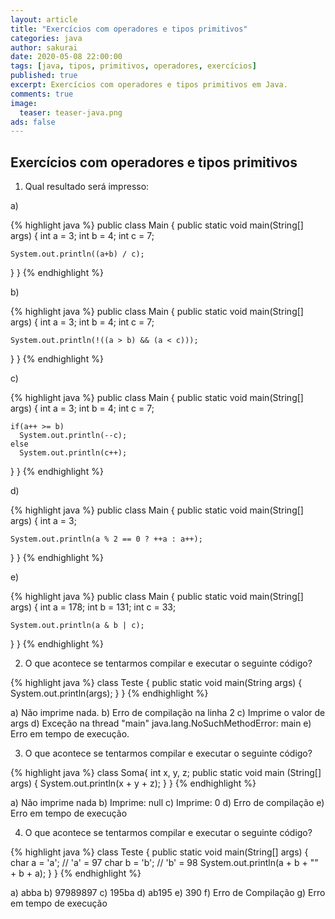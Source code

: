 ```yaml
---
layout: article
title: "Exercícios com operadores e tipos primitivos"
categories: java
author: sakurai
date: 2020-05-08 22:00:00
tags: [java, tipos, primitivos, operadores, exercícios]
published: true
excerpt: Exercícios com operadores e tipos primitivos em Java.
comments: true
image:
  teaser: teaser-java.png
ads: false
---
```


## Exercícios com operadores e tipos primitivos

1. Qual resultado será impresso:

a)

{% highlight java %}
public class Main {
  public static void main(String[] args) {
    int a = 3;
    int b = 4;
    int c = 7;

    System.out.println((a+b) / c);
  }
}
{% endhighlight %}

b)

{% highlight java %}
public class Main {
  public static void main(String[] args) {
    int a = 3;
    int b = 4;
    int c = 7;

    System.out.println(!((a > b) && (a < c)));
  }
}
{% endhighlight %}

c)

{% highlight java %}
public class Main {
  public static void main(String[] args) {
    int a = 3;
    int b = 4;
    int c = 7;

    if(a++ >= b)
      System.out.println(--c);
    else
      System.out.println(c++);
  }
}
{% endhighlight %}

d)

{% highlight java %}
public class Main {
  public static void main(String[] args) {
    int a = 3;
 
    System.out.println(a % 2 == 0 ? ++a : a++);
  }
}
{% endhighlight %}

e)

{% highlight java %}
public class Main {
  public static void main(String[] args) {
    int a = 178;
    int b = 131;
    int c = 33;

    System.out.println(a & b | c);
  }
}
{% endhighlight %}

2. O que acontece se tentarmos compilar e executar o seguinte código?

{% highlight java %}
class Teste {
    public static void main(String args) {
        System.out.println(args);
    }
}
{% endhighlight %}

a) Não imprime nada.
b) Erro de compilação na linha 2
c) Imprime o valor de args
d) Exceção na thread "main" java.lang.NoSuchMethodError: main
e) Erro em tempo de execução.


3. O que acontece se tentarmos compilar e executar o seguinte código?

{% highlight java %}
class Soma{
    int x, y, z;
    public static void main (String[] args) {
        System.out.println(x + y + z);
    }
}
{% endhighlight %}

a) Não imprime nada
b) Imprime: null
c) Imprime: 0
d) Erro de compilação
e) Erro em tempo de execução


4. O que acontece se tentarmos compilar e executar o seguinte código?

{% highlight java %}
class Teste {
    public static void main(String[] args) {
        char a = 'a'; // 'a' = 97
        char b = 'b'; // 'b' = 98
        System.out.println(a + b + "" + b + a);
    }
}
{% endhighlight %}

a) abba
b) 97989897
c) 195ba
d) ab195
e) 390
f) Erro de Compilação
g) Erro em tempo de execução